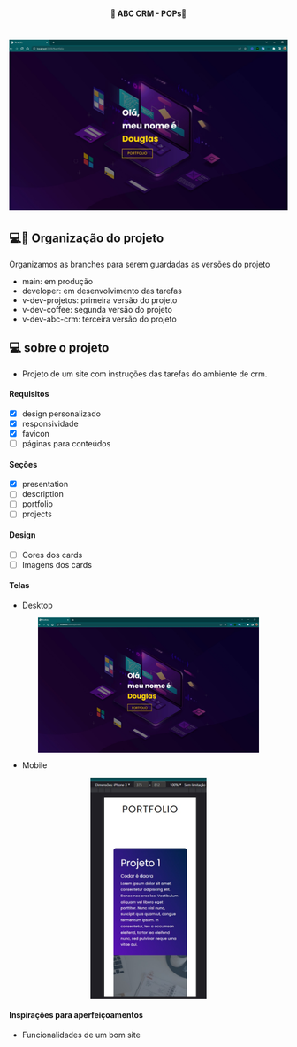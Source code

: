 <h4 align="center"> 
	🚧 ABC CRM - POPs🚀
</h4>

<h1 align="center">
    <img alt="Portfólio" title="#Portfólio" src="./.github/desktop-2.jpg" />
</h1> 

## 💻🔖 Organização do projeto 

Organizamos as branches para serem guardadas as versões do projeto
- main: em produção
- developer: em desenvolvimento das tarefas
- v-dev-projetos: primeira versão do projeto
- v-dev-coffee: segunda versão do projeto
- v-dev-abc-crm: terceira versão do projeto

## 💻 sobre o projeto 

- Projeto de um site com instruções das tarefas do ambiente de crm.

#### Requisitos

- [x] design personalizado
- [x] responsividade
- [x] favicon
- [ ] páginas para conteúdos

#### Seções

- [x] presentation
- [ ] description
- [ ] portfolio
- [ ] projects

#### Design

- [ ] Cores dos cards 
- [ ] Imagens dos cards  

#### Telas

- Desktop

<p align="center" style="display: flex; align-items: flex-start; justify-content: center;">
    <img alt="Portfólio" title="#Portfólio" src="./.github/desktop-2.jpg" width="400px"/>
</p>

- Mobile

<p align="center" style="display: flex; align-items: flex-start; justify-content: center;">
    <img alt="Portfólio" title="#Portfólio" src="./.github/mobile-1.jpg" height="400px"/>
</p>

#### Inspirações para aperfeiçoamentos  

- Funcionalidades de um bom site